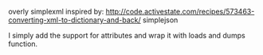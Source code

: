 overly simplexml inspired by:
http://code.activestate.com/recipes/573463-converting-xml-to-dictionary-and-back/
simplejson

I simply add the support for attributes and wrap it with loads and dumps function.
